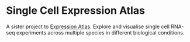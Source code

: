 # Single Cell Expression Atlas

A sister project to [Expression Atlas](https://github.com/gxa/atlas/tree/master/gxa). Explore and visualise single cell RNA-seq experiments across multiple species in different biological conditions.